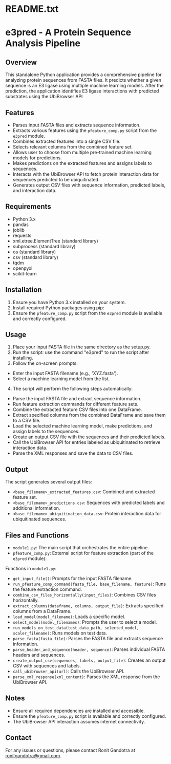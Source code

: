 README.txt
==========

e3pred - A Protein Sequence Analysis Pipeline
=============================================

Overview
--------
This standalone Python application provides a comprehensive pipeline for analyzing protein sequences from FASTA files. It predicts whether a given sequence is an E3 ligase using multiple machine learning models. After the prediction, the application identifies E3 ligase interactions with predicted substrates using the UbiBrowser API

Features
--------
- Parses input FASTA files and extracts sequence information.
- Extracts various features using the `pfeature_comp.py` script from the `e3pred` module.
- Combines extracted features into a single CSV file.
- Selects relevant columns from the combined feature set.
- Allows user to choose from multiple pre-trained machine learning models for predictions.
- Makes predictions on the extracted features and assigns labels to sequences.
- Interacts with the UbiBrowser API to fetch protein interaction data for sequences predicted to be ubiquitinated.
- Generates output CSV files with sequence information, predicted labels, and interaction data.

Requirements
------------
- Python 3.x
- pandas
- joblib
- requests
- xml.etree.ElementTree (standard library)
- subprocess (standard library)
- os (standard library)
- csv (standard library)
- tqdm
- openpyxl
- scikit-learn
  
Installation
------------
1. Ensure you have Python 3.x installed on your system.
2. Install required Python packages using pip:
3. Ensure the `pfeature_comp.py` script from the `e3pred` module is available and correctly configured.

Usage
-----
1. Place your input FASTA file in the same directory as the setup.py.
2. Run the script: use the command "e3pred" to run the script after installing.
3. Follow the on-screen prompts:
- Enter the input FASTA filename (e.g., 'XYZ.fasta').
- Select a machine learning model from the list.
4. The script will perform the following steps automatically:
- Parse the input FASTA file and extract sequence information.
- Run feature extraction commands for different feature sets.
- Combine the extracted feature CSV files into one DataFrame.
- Extract specified columns from the combined DataFrame and save them to a CSV file.
- Load the selected machine learning model, make predictions, and assign labels to the sequences.
- Create an output CSV file with the sequences and their predicted labels.
- Call the UbiBrowser API for entries labeled as ubiquitinated to retrieve interaction data.
- Parse the XML responses and save the data to CSV files.

Output
------
The script generates several output files:
- `<base_filename>_extracted_features.csv`: Combined and extracted feature set.
- `<base_filename>_predictions.csv`: Sequences with predicted labels and additional information.
- `<base_filename>_ubiquitination_data.csv`: Protein interaction data for ubiquitinated sequences.

Files and Functions
-------------------
- `module1.py`: The main script that orchestrates the entire pipeline.
- `pfeature_comp.py`: External script for feature extraction (part of the `e3pred` module).

Functions in `module1.py`:
- `get_input_file()`: Prompts for the input FASTA filename.
- `run_pfeature_comp_command(fasta_file, base_filename, feature)`: Runs the feature extraction command.
- `combine_csv_files_horizontally(input_files)`: Combines CSV files horizontally.
- `extract_columns(dataframe, columns, output_file)`: Extracts specified columns from a DataFrame.
- `load_model(model_filename)`: Loads a specific model.
- `select_model(model_filenames)`: Prompts the user to select a model.
- `run_models_on_test_data(test_data_path, selected_model, scaler_filename)`: Runs models on test data.
- `parse_fasta(fasta_file)`: Parses the FASTA file and extracts sequence information.
- `parse_header_and_sequence(header, sequence)`: Parses individual FASTA headers and sequences.
- `create_output_csv(sequences, labels, output_file)`: Creates an output CSV with sequences and labels.
- `call_ubibrowser_api(url)`: Calls the UbiBrowser API.
- `parse_xml_response(xml_content)`: Parses the XML response from the UbiBrowser API.

Notes
-----
- Ensure all required dependencies are installed and accessible.
- Ensure the `pfeature_comp.py` script is available and correctly configured.
- The UbiBrowser API interaction assumes internet connectivity.

Contact
-------
For any issues or questions, please contact Ronit Gandotra at ronitgandotra@gmail.com.


